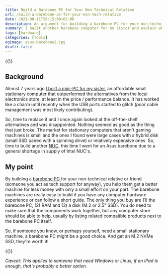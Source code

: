 ```yaml
---
title: Build a Barebone PC for Your Non-Technical Relative
url: /build-a-barebone-pc-for-your-non-tech-relative
date: 2021-08-11T20:15:00+02:00
description: An argument for building a barebone PC for your non-technical relative.
summary: I built another barebone computer for my sister and explain why I like barebones.
tags: [hardware]
categories: [Tools]
ogimage: asus-barebone2.jpg
draft: false
---
```


{{<post-image image="asus-barebone1.jpg" alt="ASUS barebone PC" />}}

## Background

Almost 7 years ago [I built a mini-PC for my sister][1], an affordable small stationary computer that outperformed the alternatives from the local electronics store, at least in the price / performance balance. It has worked like a charm until recently when the USB ports started to glitch (poor cable management was most likely contributing).

So, time to replace it and I once again looked at the off-the-shelf alternatives and was disappointed. Nothing seemed as good as the thing that just broke. The market for stationary computers that aren't gaming machines is small and the ones I found were large cases with a hybrid disk (small SSD paired with a spinning drive) or relatively expensive ones. So, time to build another [NUC][2], this time I went for an Asus barebone due to a general shortage in supply of Intel NUC's.


## My point

By building a [ barebone PC ][3] for your non-technical relative or friend (someone you act as tech support for anyway), you help them get a better machine for less money with only a small effort on your part. The barebone machines are really easy to build if you have any computer hardware experience or can follow a short guide. The only thing you buy are (1) the barebone PC, (2) RAM and (3) a disk (M.2 or 2.5" SSD). You do need to make sure that the components work together, but any computer store should be able to help, usually by listing related compatible products next to the barebone PC itself.

So, if someone you know, or perhaps yourself, need a small stationary machine, a barebone PC might be a good choice. And get an M.2 NVMe SSD, they're worth it!

{{<post-image image="asus-barebone2.jpg" alt="ASUS barebone PC opened" />}}

_Caveat: This applies to someone that need Windows or Linux, if an iPad is enough, that's probably a better option._

[1]: /building-a-mini-pc-in-2014/
[2]: https://en.wikipedia.org/wiki/Next_Unit_of_Computing
[3]: https://en.wikipedia.org/wiki/Barebone_computer

